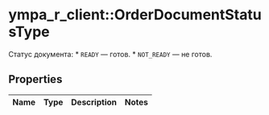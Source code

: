 # ympa_r_client::OrderDocumentStatusType

Статус документа:  * `READY` — готов. * `NOT_READY` — не готов. 

## Properties
Name | Type | Description | Notes
------------ | ------------- | ------------- | -------------


